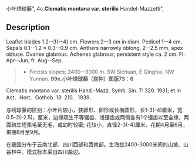小叶绣球藤",
4c.**Clematis montana var. sterilis** Handel-Mazzetti",

## Description
Leaflet blades 1.2--3(--4) cm. Flowers 2--3 cm in diam. Pedicel 1--4 cm. Sepals 0.1--1.2 × 0.3--0.9 cm. Anthers narrowly oblong, 2--2.5 mm, apex obtuse. Ovaries glabrous. Achenes glabrous; persistent style ca. 2 cm. Fl. Apr--Jun, fr. Aug--Sep.

> * Forests slopes; 2400--3000 m. SW Sichuan, E Qinghai, NW Yunnan.
**99e.小叶绣球藤（变种）图版73：6**

Clematis montana var. sterilis Hand.-Mazz. Symb. Sin. 7: 320. 1931; et in Act．Hort．Gothob. 13: 210．1939．

与绣球藤的区别：小叶片较小，狭卵形、卵形或长椭圆形，长1-3(-4)厘米，宽0.5-2(-2.5)，厘米，边缘疏生不等锯齿、浅锯齿或两侧各有1个锯齿以至全缘，两面疏生短柔毛至无毛，或幼时较密; 花较小，直径2-3(-4)厘米。花期4月至6月，果期8月至9月。

在我国分布于云南北部、四川西部和西南部。生海拔2400-3000米间的山坡、山谷林中。模式标本采自四川盐边。
